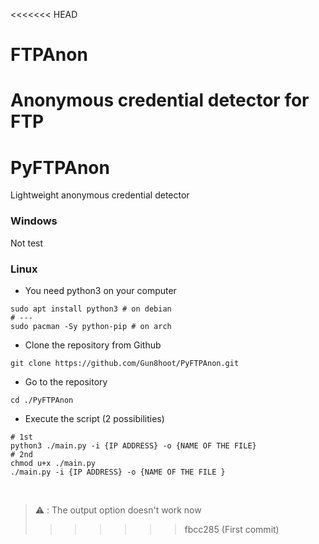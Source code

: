 <<<<<<< HEAD
# FTPAnon
Anonymous credential detector for FTP
=======
# PyFTPAnon
Lightweight anonymous credential detector 
### Windows
Not test

### Linux
- You need python3 on your computer 
```shell
sudo apt install python3 # on debian
# ---
sudo pacman -Sy python-pip # on arch
```
- Clone the repository from Github
```shell
git clone https://github.com/Gun8hoot/PyFTPAnon.git
```
- Go to the repository
```shell
cd ./PyFTPAnon
```
- Execute the script (2 possibilities)
```shell 
# 1st
python3 ./main.py -i {IP ADDRESS} -o {NAME OF THE FILE}
# 2nd
chmod u+x ./main.py
./main.py -i {IP ADDRESS} -o {NAME OF THE FILE }
```
<br>

> ⚠️ : The output option doesn't work now 
>>>>>>> fbcc285 (First commit)
